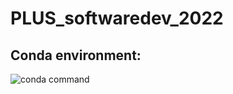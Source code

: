 # PLUS_softwaredev_2022

## Conda environment:
![conda command](https://user-images.githubusercontent.com/98283630/165185988-3e462139-45fd-4256-a5ba-d9dfc3404d0f.JPG)
